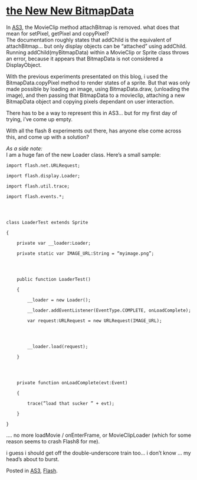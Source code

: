 # [the New New BitmapData](http://custardbelly.com/blog/2005/10/18/the-new-new-bitmapdata/)

In [AS3](http://livedocs.macromedia.com/labs/1/flex/langref/migration.html), the MovieClip method attachBitmap is removed. what does that mean for setPixel, getPixel and copyPixel?  
The documentation roughly states that addChild is the equivalent of attachBitmap… but only display objects can be “attached” using addChild.  
Running addChild(myBitmapData) within a MovieClip or Sprite class throws an error, because it appears that BitmapData is not considered a DisplayObject.

With the previous experiments presentated on this blog, i used the BitmapData.copyPixel method to render states of a sprite. But that was only made possible by loading an image, using BitmapData.draw, (unloading the image), and then passing that BitmapData to a movieclip, attaching a new BitmapData object and copying pixels dependant on user interaction.

There has to be a way to represent this in AS3… but for my first day of trying, i’ve come up empty.

With all the flash 8 experiments out there, has anyone else come across this, and come up with a solution?

_As a side note:_  
I am a huge fan of the new Loader class. Here’s a small sample:  

    
      
    
    import flash.net.URLRequest;  
    
    import flash.display.Loader;  
    
    import flash.util.trace;  
    
    import flash.events.*;
    
    
    
    
    class LoaderTest extends Sprite  
    
    {  
    
    	private var __loader:Loader;  
    
    	private static var IMAGE_URL:String = “myimage.png”;
    
    
    
    
    	public function LoaderTest()  
    
    	{  
    
    		__loader = new Loader();  
    
    		__loader.addEventListener(EventType.COMPLETE, onLoadComplete);  
    
    		var request:URLRequest = new URLRequest(IMAGE_URL);
    
    
    
    
    		__loader.load(request);  
    
    	}
    
    
    
    
    	private function onLoadComplete(evt:Event)  
    
    	{  
    
    		trace(”load that sucker ” + evt);  
    
    	}  
    
    }  
    
    

…. no more loadMovie / onEnterFrame, or MovieClipLoader (which for some reason seems to crash Flash8 for me).

i guess i should get off the double-underscore train too… i don’t know … my head’s about to burst.

Posted in [AS3](http://custardbelly.com/blog/category/as3/), [Flash](http://custardbelly.com/blog/category/flash/).
